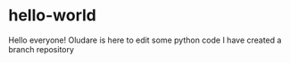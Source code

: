 # hello-world

Hello everyone!
Oludare is here to edit some python code
I have created a branch repository
